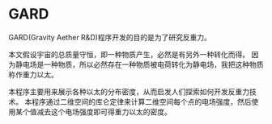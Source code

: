 # GARD
GARD(Gravity Aether R&D)程序开发的目的是为了研究反重力。

本文假设宇宙的总质量守恒，即一种物质产生，必然是有另外一种转化而得。
因为静电场是一种物质，所以必然存在一种物质被电荷转化为静电场，我把这种物质称作重力以太。

本程序主要用来展示各种以太的分布密度，从而启发人们探索如何开发反重力技术。
本程序通过二维空间的库仑定律来计算二维空间每个点的电场强度，然后使用某个值减去这个电场强度即可得重力以太的密度。
